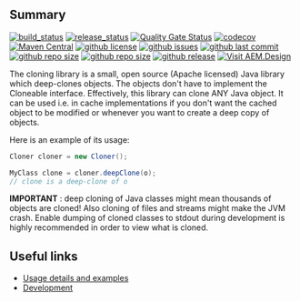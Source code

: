## Summary

[![build_status](https://github.com/aem-design/cloning/workflows/build/badge.svg?branch=master)](https://github.com/aem-design/cloning/actions?workflow=build)
[![release_status](https://github.com/aem-design/cloning/workflows/release-to-maven-central/badge.svg?branch=master)](https://github.com/aem-design/cloning/actions?workflow=release-to-maven-central)
[![Quality Gate Status](https://sonarcloud.io/api/project_badges/measure?project=design.aem%3Acloning&metric=alert_status)](https://sonarcloud.io/dashboard?id=design.aem%3Acloning)
[![codecov](https://codecov.io/gh/aem-design/cloning/branch/master/graph/badge.svg?magic)](https://codecov.io/gh/aem-design/cloning)
[![Maven Central](https://maven-badges.herokuapp.com/maven-central/design.aem/aemdesign-aem-common/badge.svg?magic)](https://maven-badges.herokuapp.com/maven-central/design.aem/aemdesign-aem-common)
[![github license](https://img.shields.io/github/license/aem-design/cloning)](https://github.com/aem-design/cloning)
[![github issues](https://img.shields.io/github/issues/aem-design/cloning)](https://github.com/aem-design/cloning)
[![github last commit](https://img.shields.io/github/last-commit/aem-design/cloning)](https://github.com/aem-design/cloning)
[![github repo size](https://img.shields.io/github/repo-size/aem-design/cloning)](https://github.com/aem-design/cloning)
[![github repo size](https://img.shields.io/github/languages/code-size/aem-design/cloning)](https://github.com/aem-design/cloning)
[![github release](https://img.shields.io/github/release/aem-design/cloning)](https://github.com/aem-design/cloning)
[![Visit AEM.Design](https://img.shields.io/badge/visit-aem.design-brightgreen)](https://aem.design/)

The cloning library is a small, open source (Apache licensed) Java library which deep-clones objects. The objects don't have to implement the Cloneable interface. Effectively, this library can clone ANY Java object. It can be used i.e. in cache implementations if you don't want the cached object to be modified or whenever you want to create a deep copy of objects.

Here is an example of its usage:

```java
Cloner cloner = new Cloner();

MyClass clone = cloner.deepClone(o);
// clone is a deep-clone of o
```

**IMPORTANT** : deep cloning of Java classes might mean thousands of objects are cloned! Also cloning of files and streams might make the JVM crash. Enable dumping of cloned classes to stdout during development is highly recommended in order to view what is cloned.

## Useful links
  * [Usage details and examples](USAGE.md)
  * [Development](DEVELOPMENT.md)
  
